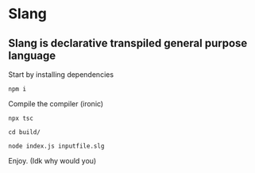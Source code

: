 # Slang
## Slang is declarative transpiled general purpose language


Start by installing dependencies
```
npm i
```


Compile the compiler (ironic)
```
npx tsc
```


```
cd build/
```


```
node index.js inputfile.slg
```


Enjoy. (Idk why would you)
